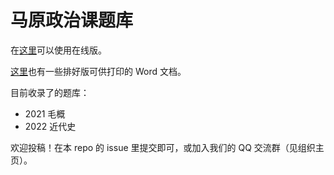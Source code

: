 # 马原政治课题库

在[这里](
	https://cuc-life-hack.github.io/commie-question-base/dist/
)可以使用在线版。

[这里](
	https://github.com/CUC-Life-Hack/commie-question-base/tree/gh-pages/formatted
)也有一些排好版可供打印的 Word 文档。

目前收录了的题库：
- 2021 毛概
- 2022 近代史

欢迎投稿！在本 repo 的 issue 里提交即可，或加入我们的 QQ 交流群（见组织主页）。
